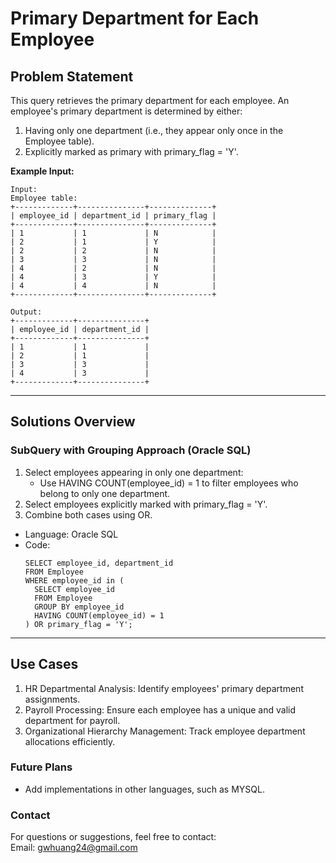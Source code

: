 # **Primary Department for Each Employee**

## **Problem Statement**
This query retrieves the primary department for each employee. An employee's primary department is determined by either:
 1. Having only one department (i.e., they appear only once in the Employee table).
 2. Explicitly marked as primary with primary_flag = 'Y'.  
  
**Example Input:**
  ```
  Input: 
  Employee table:
  +-------------+---------------+--------------+
  | employee_id | department_id | primary_flag |
  +-------------+---------------+--------------+
  | 1           | 1             | N            |
  | 2           | 1             | Y            |
  | 2           | 2             | N            |
  | 3           | 3             | N            |
  | 4           | 2             | N            |
  | 4           | 3             | Y            |
  | 4           | 4             | N            |
  +-------------+---------------+--------------+
  
  Output: 
  +-------------+---------------+
  | employee_id | department_id |
  +-------------+---------------+
  | 1           | 1             |
  | 2           | 1             |
  | 3           | 3             |
  | 4           | 3             |
  +-------------+---------------+
  ```
---

## **Solutions Overview**
### **SubQuery with Grouping Approach (Oracle SQL)**
1. Select employees appearing in only one department:
   - Use HAVING COUNT(employee_id) = 1 to filter employees who belong to only one department.
2. Select employees explicitly marked with primary_flag = 'Y'.
3. Combine both cases using OR. 
   
- Language: Oracle SQL
- Code:
  ```
  SELECT employee_id, department_id
  FROM Employee
  WHERE employee_id in (
    SELECT employee_id
    FROM Employee
    GROUP BY employee_id
    HAVING COUNT(employee_id) = 1
  ) OR primary_flag = 'Y';
  ```
  
---

## **Use Cases**
1. HR Departmental Analysis: Identify employees' primary department assignments.
2. Payroll Processing: Ensure each employee has a unique and valid department for payroll.
3. Organizational Hierarchy Management: Track employee department allocations efficiently.  

### **Future Plans**
- Add implementations in other languages, such as MYSQL.
  
### **Contact**
For questions or suggestions, feel free to contact:  
Email: gwhuang24@gmail.com
